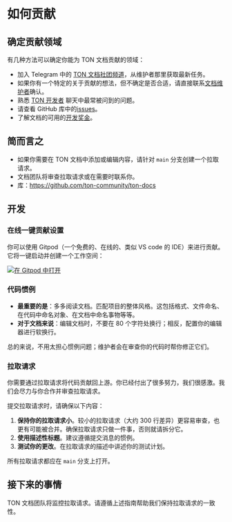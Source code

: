 # 如何贡献

## 确定贡献领域

有几种方法可以确定你能为 TON 文档贡献的领域：

- 加入 Telegram 中的 [TON 文档社团频道](https://t.me/+c-0fVO4XHQsyOWM8)，从维护者那里获取最新任务。
- 如果你有一个特定的关于贡献的想法，但不确定是否合适，请直接联系[文档维护者](/contribute/maintainers)确认。
- 熟悉 [TON 开发者](https://t.me/tondev_eng) 聊天中最常被问到的问题。
- 请查看 GitHub 库中的[issues](https://github.com/ton-community/ton-docs/issues)。
- 了解文档的可用的[开发奖金](https://github.com/ton-society/ton-footsteps/issues?q=documentation)。

## 简而言之

- 如果你需要在 TON 文档中添加或编辑内容，请针对 `main` 分支创建一个拉取请求。
- 文档团队将审查拉取请求或在需要时联系你。
- 库：https://github.com/ton-community/ton-docs

## 开发

### 在线一键贡献设置

你可以使用 Gitpod（一个免费的、在线的、类似 VS code 的 IDE）来进行贡献。它将一键启动并创建一个工作空间：

[![在 Gitpod 中打开](https://gitpod.io/button/open-in-gitpod.svg)](https://gitpod.io/#https://github.com/ton-community/ton-docs)

### 代码惯例

- **最重要的是**：多多阅读文档。匹配项目的整体风格。这包括格式、文件命名、在代码中命名对象、在文档中命名事物等等。
- **对于文档来说**：编辑文档时，不要在 80 个字符处换行；相反，配置你的编辑器进行软换行。

总的来说，不用太担心惯例问题；维护者会在审查你的代码时帮你修正它们。

### 拉取请求

你需要通过拉取请求将代码贡献回上游。你已经付出了很多努力，我们很感激。我们会尽力与你合作并审查拉取请求。

提交拉取请求时，请确保以下内容：

1. **保持你的拉取请求小**。较小的拉取请求（大约 300 行差异）更容易审查，也更有可能被合并。确保拉取请求只做一件事，否则就请拆分它。
2. **使用描述性标题**。建议遵循提交消息的惯例。
3. **测试你的更改**。在拉取请求的描述中讲述你的测试计划。

所有拉取请求都应在 `main` 分支上打开。

## 接下来的事情

TON 文档团队将监控拉取请求。请遵循上述指南帮助我们保持拉取请求的一致性。
